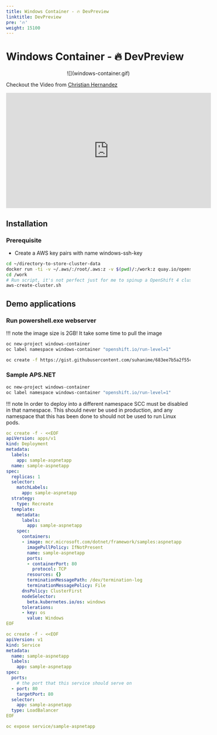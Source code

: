 ```yaml
---
title: Windows Container - 🔥 DevPreview
linktitle: DevPreview
pre: '🔥'
weight: 15100
---
```

# Windows Container - 🔥 DevPreview

<center>
![](windows-container.gif)
</center>

Checkout the Video from [Christian Hernandez](https://twitter.com/christianh814)

<center>
<iframe width="560" height="315" src="https://www.youtube-nocookie.com/embed/Pa_hiTlcP_w" frameborder="0" allow="accelerometer; autoplay; encrypted-media; gyroscope; picture-in-picture" allowfullscreen></iframe>
</center>

## Installation

<!-- internal docs, Azure: https://docs.google.com/document/d/1fDdrTvQlci9ZNYB_Uli6B7KlvVIfs6Ps_V9l-wEKPr8/edit# -->
<!-- internal docs, AWS: https://docs.google.com/document/d/1dG9WvpwW0D2-f4gnrO2hz2-MXVOqoKGkngzhA_OS-3k/edit# -->

### Prerequisite

 * Create a AWS key pairs with name windows-ssh-key


```bash
cd ~/directory-to-store-cluster-data
docker run -ti -v ~/.aws/:/root/.aws:z -v $(pwd)/:/work:z quay.io/openshift-examples/windows-container-install-helper:latest
cd /work
# Run script, it's not perfect just for me to spinup a OpenShift 4 cluster with a windows worker
aws-create-cluster.sh
```


## Demo applications

### Run powershell.exe webserver

!!! note
    the image size is 2GB! It take some time to pull the image

```bash
oc new-project windows-container
oc label namespace windows-container "openshift.io/run-level=1"

oc create -f https://gist.githubusercontent.com/suhanime/683ee7b5a2f55c11e3a26a4223170582/raw/d893db98944bf615fccfe73e6e4fb19549a362a5/WinWebServer.yaml
```

### Sample APS.NET

```bash
oc new-project windows-container
oc label namespace windows-container "openshift.io/run-level=1"
```

!!! note
    In order to deploy into a different namespace SCC must be disabled in that namespace. This should never be used in production, and any namespace that this has been done to should not be used to run Linux pods.

```yaml hl_lines="31 32 33 34 35"
oc create -f - <<EOF
apiVersion: apps/v1
kind: Deployment
metadata:
  labels:
    app: sample-aspnetapp
  name: sample-aspnetapp
spec:
  replicas: 1
  selector:
    matchLabels:
      app: sample-aspnetapp
  strategy:
    type: Recreate
  template:
    metadata:
      labels:
        app: sample-aspnetapp
    spec:
      containers:
      - image: mcr.microsoft.com/dotnet/framework/samples:aspnetapp
        imagePullPolicy: IfNotPresent
        name: sample-aspnetapp
        ports:
        - containerPort: 80
          protocol: TCP
        resources: {}
        terminationMessagePath: /dev/termination-log
        terminationMessagePolicy: File
      dnsPolicy: ClusterFirst
      nodeSelector:
        beta.kubernetes.io/os: windows
      tolerations:
      - key: os
        value: Windows
EOF

oc create -f - <<EOF
apiVersion: v1
kind: Service
metadata:
  name: sample-aspnetapp
  labels:
    app: sample-aspnetapp
spec:
  ports:
    # the port that this service should serve on
  - port: 80
    targetPort: 80
  selector:
    app: sample-aspnetapp
  type: LoadBalancer
EOF

oc expose service/sample-aspnetapp

```

